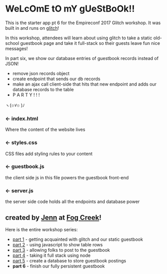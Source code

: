 # WeLcOmE tO mY gUeStBoOk!!

This is the starter app pt 6 for the Empireconf 2017 Glitch workshop. It was built in and runs on [glitch](https://glitch.com)!

In this workshop, attendees will learn about using glitch to take a static old-school guestbook page and take it full-stack so their guests leave fun nice messages!

In part six, we show our database entries of guestbook records instead of JSON!
* remove json records object
* create endpoint that sends our db records
* make an ajax call client-side that hits that new endpoint and adds our database records to the table
* P A R T Y ! ! !

ヽ(๏∀๏ )ﾉ

### ← index.html

Where the content of the website lives

### ← styles.css

CSS files add styling rules to your content

### ← guestbook.js

the client side js in this file powers the guestbook front-end

### ← server.js

the server side code holds all the endpoints and database power

## created by [Jenn](http://twitter.com/jennschiffer) at [Fog Creek](http://fogcreek.com)!

Here is the entire workshop series:
* [part 1](https://glitch.com/edit/#!/empireconf-starter) - getting acquainted with glitch and our static guestbook
* [part 2](https://glitch.com/edit/#!/empireconf-starter-2) - using javascript to show table rows
* [part 3](https://glitch.com/edit/#!/empireconf-starter-3) - allowing folks to post to the guestbook
* [part 4](https://glitch.com/edit/#!/empireconf-starter-4) - taking it full stack using node
* [part 5](https://glitch.com/edit/#!/empireconf-starter-5) - create a database to store guestbook postings
* **part 6** - finish our fully persistent guestbook
